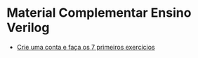 # Material Complementar Ensino Verilog

  * [Crie uma conta e faça os 7 primeiros exercícios](https://hdlbits.01xz.net/wiki/Problem_sets#Getting_Started)
